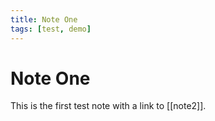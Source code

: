 ```yaml
---
title: Note One
tags: [test, demo]
---
```


# Note One

This is the first test note with a link to [[note2]].
